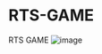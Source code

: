 # RTS-GAME
RTS GAME
![image](https://user-images.githubusercontent.com/102529677/231523578-2341dd17-b56b-4f2f-99ad-fd5c25484136.png)
